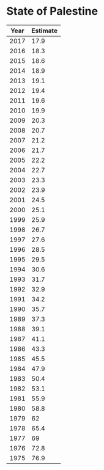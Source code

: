 # State of Palestine

| Year | Estimate |
| ---- | -------- |
| 2017 | 17.9 |
| 2016 | 18.3 |
| 2015 | 18.6 |
| 2014 | 18.9 |
| 2013 | 19.1 |
| 2012 | 19.4 |
| 2011 | 19.6 |
| 2010 | 19.9 |
| 2009 | 20.3 |
| 2008 | 20.7 |
| 2007 | 21.2 |
| 2006 | 21.7 |
| 2005 | 22.2 |
| 2004 | 22.7 |
| 2003 | 23.3 |
| 2002 | 23.9 |
| 2001 | 24.5 |
| 2000 | 25.1 |
| 1999 | 25.9 |
| 1998 | 26.7 |
| 1997 | 27.6 |
| 1996 | 28.5 |
| 1995 | 29.5 |
| 1994 | 30.6 |
| 1993 | 31.7 |
| 1992 | 32.9 |
| 1991 | 34.2 |
| 1990 | 35.7 |
| 1989 | 37.3 |
| 1988 | 39.1 |
| 1987 | 41.1 |
| 1986 | 43.3 |
| 1985 | 45.5 |
| 1984 | 47.9 |
| 1983 | 50.4 |
| 1982 | 53.1 |
| 1981 | 55.9 |
| 1980 | 58.8 |
| 1979 | 62 |
| 1978 | 65.4 |
| 1977 | 69 |
| 1976 | 72.8 |
| 1975 | 76.9 |
